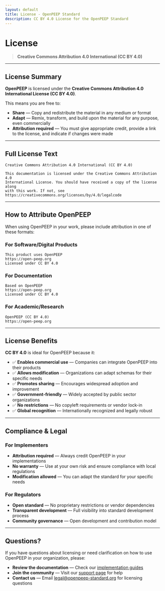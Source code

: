 ```yaml
---
layout: default
title: License - OpenPEEP Standard
description: CC BY 4.0 License for the OpenPEEP Standard
---
```


# License

> **Creative Commons Attribution 4.0 International (CC BY 4.0)**

---

## License Summary

**OpenPEEP** is licensed under the **Creative Commons Attribution 4.0 International License (CC BY 4.0)**.

This means you are free to:

- **Share** — Copy and redistribute the material in any medium or format
- **Adapt** — Remix, transform, and build upon the material for any purpose, even commercially
- **Attribution required** — You must give appropriate credit, provide a link to the license, and indicate if changes were made

---

## Full License Text

```
Creative Commons Attribution 4.0 International (CC BY 4.0)

This documentation is licensed under the Creative Commons Attribution 4.0
International License. You should have received a copy of the license along
with this work. If not, see https://creativecommons.org/licenses/by/4.0/legalcode
```

---

## How to Attribute OpenPEEP

When using OpenPEEP in your work, please include attribution in one of these formats:

### For Software/Digital Products
```
This product uses OpenPEEP
https://open-peep.org
Licensed under CC BY 4.0
```

### For Documentation
```
Based on OpenPEEP
https://open-peep.org
Licensed under CC BY 4.0
```

### For Academic/Research
```
OpenPEEP (CC BY 4.0)
https://open-peep.org
```

---

## License Benefits

**CC BY 4.0** is ideal for OpenPEEP because it:

- ✅ **Enables commercial use** — Companies can integrate OpenPEEP into their products
- ✅ **Allows modification** — Organizations can adapt schemas for their specific needs  
- ✅ **Promotes sharing** — Encourages widespread adoption and improvement
- ✅ **Government-friendly** — Widely accepted by public sector organizations
- ✅ **No restrictions** — No copyleft requirements or vendor lock-in
- ✅ **Global recognition** — Internationally recognized and legally robust

---

## Compliance & Legal

### For Implementers
- **Attribution required** — Always credit OpenPEEP in your implementations
- **No warranty** — Use at your own risk and ensure compliance with local regulations
- **Modification allowed** — You can adapt the standard for your specific needs

### For Regulators
- **Open standard** — No proprietary restrictions or vendor dependencies
- **Transparent development** — Full visibility into standard development process
- **Community governance** — Open development and contribution model

---

## Questions?

If you have questions about licensing or need clarification on how to use OpenPEEP in your organization, please:

- **Review the documentation** — Check our [implementation guides](/documentation/)
- **Join the community** — Visit our [support page](/support/) for help
- **Contact us** — Email [legal@openpeep-standard.org](mailto:legal@openpeep-standard.org) for licensing questions


